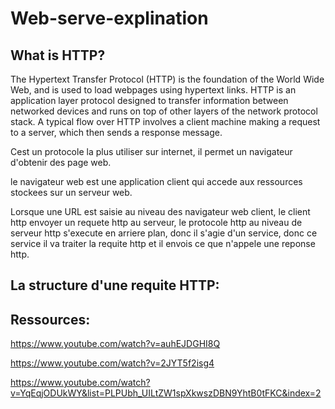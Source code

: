 # Web-serve-explination

What is HTTP?
------------

The Hypertext Transfer Protocol (HTTP) is the foundation of the World Wide Web, and is used to load webpages using hypertext links. HTTP is an application layer protocol designed to transfer information between networked devices and runs on top of other layers of the network protocol stack. A typical flow over HTTP involves a client machine making a request to a server, which then sends a response message.


Cest un protocole la plus utiliser sur internet, il permet un navigateur d'obtenir des page web.

le navigateur web est une application client qui accede aux ressources stockees sur un serveur web.

Lorsque une URL est saisie au niveau des navigateur web client, le client http envoyer un requete http au serveur, le protocole http au niveau de serveur http s'execute en arriere plan, donc il s'agie d'un service, donc ce service il va traiter la requite http et il envois ce que n'appele une reponse http.


La structure d'une requite HTTP:
-------------------------------





Ressources:
------------

https://www.youtube.com/watch?v=auhEJDGHI8Q

https://www.youtube.com/watch?v=2JYT5f2isg4

https://www.youtube.com/watch?v=YqEqjODUkWY&list=PLPUbh_UILtZW1spXkwszDBN9YhtB0tFKC&index=2
